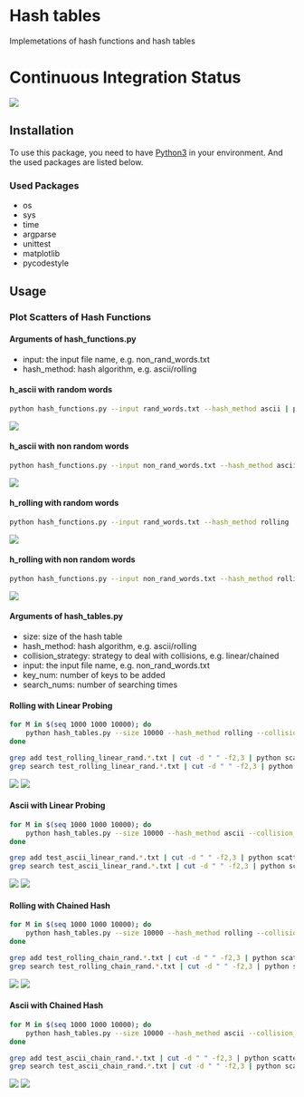# Hash tables
Implemetations of hash functions and hash tables

# Continuous Integration Status
![](https://travis-ci.com/cu-swe4s-fall-2019/hash-tables-Sayter99.svg?branch=master)

## Installation
To use this package, you need to have [Python3](https://www.python.org/download/releases/3.0/) in your environment. And the used packages are listed below.

### Used Packages
* os
* sys
* time
* argparse
* unittest
* matplotlib
* pycodestyle

## Usage

### Plot Scatters of Hash Functions
#### Arguments of hash_functions.py
* input: the input file name, e.g. non_rand_words.txt
* hash_method: hash algorithm, e.g. ascii/rolling

#### h_ascii with random words
```bash
python hash_functions.py --input rand_words.txt --hash_method ascii | python scatter.py --out_file images/ascii_hash_function_rand.png --x_label "Hashed Word" --y_label "Hashed Value"
```
![](images/ascii_hash_function_rand.png)

#### h_ascii with non random words
```bash
python hash_functions.py --input non_rand_words.txt --hash_method ascii | python scatter.py --out_file images/ascii_hash_function_non_rand.png --x_label "Hashed Word" --y_label "Hashed Value"
```
![](images/ascii_hash_function_non_rand.png)

#### h_rolling with random words
```bash
python hash_functions.py --input rand_words.txt --hash_method rolling | python scatter.py --out_file images/rolling_hash_function_rand.png --x_label "Hashed Word" --y_label "Hashed Value"
```
![](images/rolling_hash_function_rand.png)

#### h_rolling with non random words
```bash
python hash_functions.py --input non_rand_words.txt --hash_method rolling | python scatter.py --out_file images/rolling_hash_function_non_rand.png --x_label "Hashed Word" --y_label "Hashed Value"
```
![](images/rolling_hash_function_non_rand.png)

#### Arguments of hash_tables.py
* size: size of the hash table
* hash_method: hash algorithm, e.g. ascii/rolling
* collision_strategy: strategy to deal with collisions, e.g. linear/chained
* input: the input file name, e.g. non_rand_words.txt
* key_num: number of keys to be added
* search_nums: number of searching times

#### Rolling with Linear Probing
```bash
for M in $(seq 1000 1000 10000); do
    python hash_tables.py --size 10000 --hash_method rolling --collision_strategy linear --input rand_words.txt --key_nums $M --search_nums 100 > test_rolling_linear_rand.$M.txt
done

grep add test_rolling_linear_rand.*.txt | cut -d " " -f2,3 | python scatter.py --out_file images/rolling_linear_add_time.png --x_label "Load Factor" --y_label "Insert Time"
grep search test_rolling_linear_rand.*.txt | cut -d " " -f2,3 | python scatter.py --out_file images/rolling_linear_search_time.png --x_label "Load Factor" --y_label "Search Time"
```
![](images/rolling_linear_add_time.png)
![](images/rolling_linear_search_time.png)

#### Ascii with Linear Probing
```bash
for M in $(seq 1000 1000 10000); do
    python hash_tables.py --size 10000 --hash_method ascii --collision_strategy linear --input rand_words.txt --key_nums $M --search_nums 100 > test_ascii_linear_rand.$M.txt
done

grep add test_ascii_linear_rand.*.txt | cut -d " " -f2,3 | python scatter.py --out_file images/ascii_linear_add_time.png --x_label "Load Factor" --y_label "Insert Time"
grep search test_ascii_linear_rand.*.txt | cut -d " " -f2,3 | python scatter.py --out_file images/ascii_linear_search_time.png --x_label "Load Factor" --y_label "Search Time"
```
![](images/ascii_linear_add_time.png)
![](images/ascii_linear_search_time.png)

#### Rolling with Chained Hash
```bash
for M in $(seq 1000 1000 10000); do
    python hash_tables.py --size 10000 --hash_method rolling --collision_strategy chain --input rand_words.txt --key_nums $M --search_nums 100 > test_rolling_chain_rand.$M.txt
done

grep add test_rolling_chain_rand.*.txt | cut -d " " -f2,3 | python scatter.py --out_file images/rolling_chain_add_time.png --x_label "Load Factor" --y_label "Insert Time"
grep search test_rolling_chain_rand.*.txt | cut -d " " -f2,3 | python scatter.py --out_file images/rolling_chain_search_time.png --x_label "Load Factor" --y_label "Search Time"
```
![](images/rolling_chain_add_time.png)
![](images/rolling_chain_search_time.png)

#### Ascii with Chained Hash
```bash
for M in $(seq 1000 1000 10000); do
    python hash_tables.py --size 10000 --hash_method ascii --collision_strategy chain --input rand_words.txt --key_nums $M --search_nums 100 > test_ascii_chain_rand.$M.txt
done

grep add test_ascii_chain_rand.*.txt | cut -d " " -f2,3 | python scatter.py --out_file images/ascii_chain_add_time.png --x_label "Load Factor" --y_label "Insert Time"
grep search test_ascii_chain_rand.*.txt | cut -d " " -f2,3 | python scatter.py --out_file images/ascii_chain_search_time.png --x_label "Load Factor" --y_label "Search Time"
```
![](images/ascii_chain_add_time.png)
![](images/ascii_chain_search_time.png)
